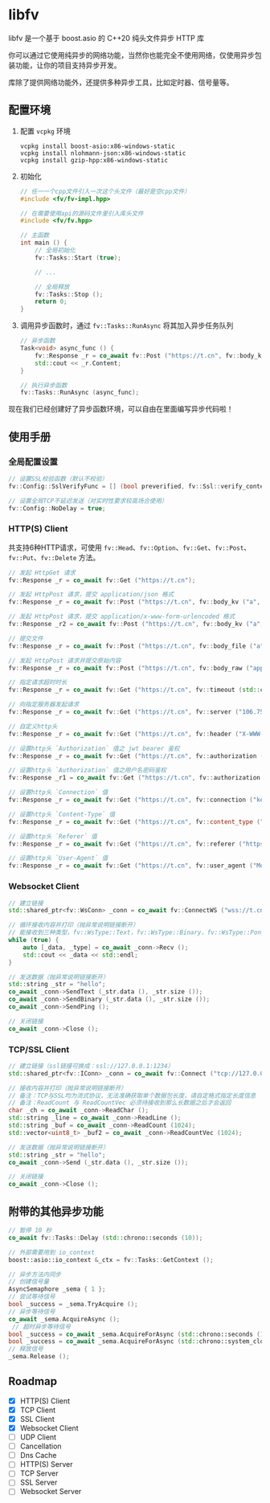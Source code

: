 ﻿# libfv

libfv 是一个基于 boost.asio 的 C++20 纯头文件异步 HTTP 库

你可以通过它使用纯异步的网络功能，当然你也能完全不使用网络，仅使用异步包装功能，让你的项目支持异步开发。

库除了提供网络功能外，还提供多种异步工具，比如定时器、信号量等。

## 配置环境

1. 配置 `vcpkg` 环境
	```
	vcpkg install boost-asio:x86-windows-static
	vcpkg install nlohmann-json:x86-windows-static
	vcpkg install gzip-hpp:x86-windows-static
	```
2. 初始化
	```cpp
	// 任一一个cpp文件引入一次这个头文件（最好是空cpp文件）
	#include <fv/fv-impl.hpp>

	// 在需要使用api的源码文件里引入库头文件
	#include <fv/fv.hpp>

	// 主函数
	int main () {
		// 全局初始化
		fv::Tasks::Start (true);

		// ...

		// 全局释放
		fv::Tasks::Stop ();
		return 0;
	}
	```
3. 调用异步函数时，通过 `fv::Tasks::RunAsync` 将其加入异步任务队列
	```cpp
	// 异步函数
	Task<void> async_func () {
		fv::Response _r = co_await fv::Post ("https://t.cn", fv::body_kv ("a", "aaa"));
		std::cout << _r.Content;
	}

	// 执行异步函数
	fv::Tasks::RunAsync (async_func);
	```

现在我们已经创建好了异步函数环境，可以自由在里面编写异步代码啦！

## 使用手册

### 全局配置设置

```cpp
// 设置SSL校验函数（默认不校验）
fv::Config::SslVerifyFunc = [] (bool preverified, fv::Ssl::verify_context &ctx) { return true; };

// 设置全局TCP不延迟发送（对实时性要求较高场合使用）
fv::Config::NoDelay = true;
```

### HTTP(S) Client

共支持6种HTTP请求，可使用 `fv::Head`、`fv::Option`、`fv::Get`、`fv::Post`、`fv::Put`、`fv::Delete` 方法。

```cpp
// 发起 HttpGet 请求
fv::Response _r = co_await fv::Get ("https://t.cn");

// 发起 HttpPost 请求，提交 application/json 格式
fv::Response _r = co_await fv::Post ("https://t.cn", fv::body_kv ("a", "aaa"));

// 发起 HttpPost 请求，提交 application/x-www-form-urlencoded 格式
fv::Response _r2 = co_await fv::Post ("https://t.cn", fv::body_kv ("a", "aaa"), fv::content_type ("application/x-www-form-urlencoded"));

// 提交文件
fv::Response _r = co_await fv::Post ("https://t.cn", fv::body_file ("a", "filename.txt", "content..."));

// 发起 HttpPost 请求并提交原始内容
fv::Response _r = co_await fv::Post ("https://t.cn", fv::body_raw ("application/octet-stream", "aaa"));

// 指定请求超时时长
fv::Response _r = co_await fv::Get ("https://t.cn", fv::timeout (std::chrono::seconds (10)));

// 向指定服务器发起请求
fv::Response _r = co_await fv::Get ("https://t.cn", fv::server ("106.75.237.200"));

// 自定义http头
fv::Response _r = co_await fv::Get ("https://t.cn", fv::header ("X-WWW-Router", "123456789"));

// 设置http头 `Authorization` 值之 jwt bearer 鉴权
fv::Response _r = co_await fv::Get ("https://t.cn", fv::authorization ("Bearer XXXXXXXXXXXXX=="));

// 设置http头 `Authorization` 值之用户名密码鉴权
fv::Response _r1 = co_await fv::Get ("https://t.cn", fv::authorization ("admin", "123456"));

// 设置http头 `Connection` 值
fv::Response _r = co_await fv::Get ("https://t.cn", fv::connection ("keep-alive"));

// 设置http头 `Content-Type` 值
fv::Response _r = co_await fv::Get ("https://t.cn", fv::content_type ("application/octet-stream"));

// 设置http头 `Referer` 值
fv::Response _r = co_await fv::Get ("https://t.cn", fv::referer ("https://t.cn"));

// 设置http头 `User-Agent` 值
fv::Response _r = co_await fv::Get ("https://t.cn", fv::user_agent ("Mozilla/4.0 Chrome 2333"));
```

### Websocket Client

```cpp
// 建立链接
std::shared_ptr<fv::WsConn> _conn = co_await fv::ConnectWS ("wss://t.cn/ws");

// 循环接收内容并打印（抛异常说明链接断开）
// 能接收到三种类型，fv::WsType::Text，fv::WsType::Binary，fv::WsType::Pong
while (true) {
	auto [_data, _type] = co_await _conn->Recv ();
	std::cout << _data << std::endl;
}

// 发送数据（抛异常说明链接断开）
std::string _str = "hello";
co_await _conn->SendText (_str.data (), _str.size ());
co_await _conn->SendBinary (_str.data (), _str.size ());
co_await _conn->SendPing ();

// 关闭链接
co_await _conn->Close ();
```

### TCP/SSL Client

```cpp
// 建立链接（ssl链接可换成：ssl://127.0.0.1:1234）
std::shared_ptr<fv::IConn> _conn = co_await fv::Connect ("tcp://127.0.0.1:1234");

// 接收内容并打印（抛异常说明链接断开）
// 备注：TCP与SSL均为流式协议，无法准确获取单个数据包长度，请自定格式指定长度信息
// 备注：ReadCount 与 ReadCountVec 必须待接收到那么长数据之后才会返回
char _ch = co_await _conn->ReadChar ();
std::string _line = co_await _conn->ReadLine ();
std::string _buf = co_await _conn->ReadCount (1024);
std::vector<uint8_t> _buf2 = co_await _conn->ReadCountVec (1024);

// 发送数据（抛异常说明链接断开）
std::string _str = "hello";
co_await _conn->Send (_str.data (), _str.size ());

// 关闭链接
co_await _conn->Close ();
```

## 附带的其他异步功能

```cpp
// 暂停 10 秒
co_await fv::Tasks::Delay (std::chrono::seconds (10));

// 外部需要用到 io_context
boost::asio::io_context &_ctx = fv::Tasks::GetContext ();

// 异步方法内同步
// 创建信号量
AsyncSemaphore _sema { 1 };
// 尝试等待信号
bool _success = _sema.TryAcquire ();
// 异步等待信号
co_await _sema.AcquireAsync ();
 // 超时异步等待信号
bool _success = co_await _sema.AcquireForAsync (std::chrono::seconds (10));
bool _success = co_await _sema.AcquireForAsync (std::chrono::system_clock::now () + std::chrono::seconds (10));
// 释放信号
_sema.Release ();
```

## Roadmap
- [x] HTTP(S) Client
- [x] TCP Client
- [x] SSL Client
- [x] Websocket Client
- [ ] UDP Client
- [ ] Cancellation
- [ ] Dns Cache
- [ ] HTTP(S) Server
- [ ] TCP Server
- [ ] SSL Server
- [ ] Websocket Server
